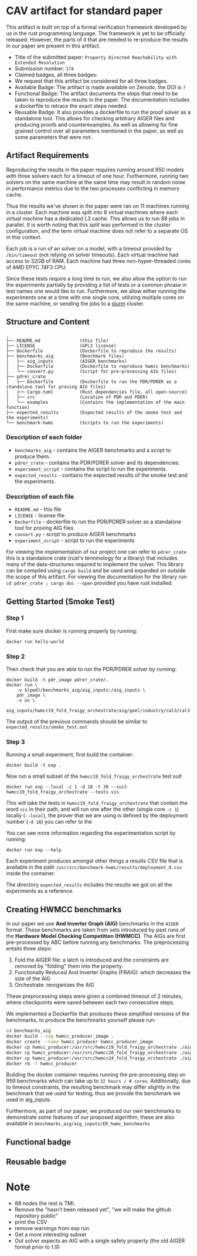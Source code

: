 # CAV artifact for standard paper

This artifact is built on top of a formal verification framework developed by us in the rust programming language. The framework is yet to be officially released. However, the parts of it that are needed to re-produce the results in our paper are present in this artifact.



* Title of the submitted paper: `Property Directed Reachability with Extended Resolution`
* Submission number: `174`
* Claimed badges, all three badges:
* We request that this artifact be considered for all three badges.
* Available Badge: The artifact is made available on Zenodo, the DOI is `?`
* Functional Badge: The artifact documents the steps that need to be taken to reproduce the results in the paper. The documentation includes a dockerfile to retrace the exact steps needed.
* Reusable Badge: It also provides a dockerfile to run the proof solver as a standalone tool. This allows for checking arbitrary AIGER files and producing proofs and counterexamples. As well as allowing for fine grained control over all parameters mentioned in the paper, as well as some parameters that were not.



## Artifact Requirements

Reproducing the results in the paper requires running around 950 models with three solvers each for a timeout of one hour.
Furthermore, running two solvers on the same machine at the same time may result in random noise in performance metrics due to the two processes conflicting in memory cache.

Thus the results we've shown in the paper were ran on 11 machines running in a cluster. Each machine was split into 8 virtual machines where each virtual machine has a dedicated L3 cache. This allows us to run 88 jobs in parallel. It is worth noting that this split was performed in the cluster configuration, and the term virtual machine does not refer to a separate OS in this context.

Each job is a run of an solver on a model, with a timeout provided by `/bin/timeout` (not relying on solver timeouts).
Each virtual machine had access to 32GB of RAM. Each machine had three non-hyper-threaded cores of AMD EPYC 74F3 CPU.

Since these tests require a long time to run, we also allow the option to run the experiments partially by providing a list of tests or a common phrase in test names one would like to run. Furthermore, we allow either running the experiments one at a time with one single core, utilizing multiple cores on the same machine, or sending the jobs to a [slurm](https://slurm.schedmd.com/overview.html) cluster. 


## Structure and Content


```
.
├── README.md               (this file)
├── LICENSE                 (GPL3 license)
├── Dockerfile              (Dockerfile to reproduce the results)
├── benchmarks_aig          (Benchmark files)
│   ├── aig_inputs          (AIGER benchmarks)
│   ├── Dockerfile          (Dockerfile to reproduce hwmcc benchmarks)
│   └── convert.py          (Script for pre-processing AIG files)
├── pdrer_crate
│   ├── Dockerfile          (Dockerfile to run the PDR/PDRER as a standalone tool for proving AIG files)
│   ├── Cargo.toml          (Rust dependencies file, all open-source)
│   ├── src                 (Location of PDR and PDER)
│   └── examples            (Contains the implementation of the main function)
├── expected_results        (Expected results of the smoke test and the experiments)
└── benchmark-hwmc          (Scripts to run the experiments)
```

### Description of each folder

* `benchmarks_aig` - contains the AIGER benchmarks and a script to produce them.
* `pdrer_crate` - contains the PDR/PDRER solver and its dependencies.
* `experiment_script` - contains the script to run the experiments.
* `expected_results` - contains the expected results of the smoke test and the experiments.

### Description of each file

* `README.md` - this file
* `LICENSE` - license file
* `Dockerfile` - dockerfile to run the PDR/PDRER solver as a standalone tool for proving AIG files
* `convert.py` - script to produce AIGER benchmarks
* `experiment_script` - script to run the experiments


For viewing the implementation of our project one can refer to `pdrer_crate` this is a standalone crate (rust's terminology for a library) that includes many of the data-structures required to implement the solver. This library can be compiled using `cargo build` and be used and expanded on outside the scope of this artifact. For viewing the documentation for the library run `cd pdrer_crate ; cargo doc --open` provided you have rust installed.

## Getting Started (Smoke Test)

<!-- Describe how to execute and briefly test your artifact in order to complete the smoke-test phase of the evaluation. Below is an example for Docker images. -->

### Step 1

First make sure docker is running properly by running:
```
docker run hello-world
```

### Step 2

Then check that you are able to run the PDR/PDRER solver by running:
```
docker build -t pdr_image pdrer_crate/.
docker run \
    -v $(pwd)/benchmarks_aig/aig_inputs:/aig_inputs \
    pdr_image \
    -v on \
    aig_inputs/hwmcc19_fold_fraigy_orchestrate/aig/goel/industry/cal3/cal3.aig
```

The output of the previous commands should be similar to `expected_results/smoke_test.out`

### Step 3

Running a small experiment, first build the container:
```
docker build -t exp .
```

Now run a small subset of the `hwmcc19_fold_fraigy_orchestrate` test suit
```
docker run exp --local -c 1 -d 18 -t 30 --suit hwmcc19_fold_fraigy_orchestrate --tests vis
```

This will take the tests in `hwmcc19_fold_fraigy_orchestrate` that contain the word `vis` in their path, and will run one after the other (single core `-c 1`) locally (`--local`), the prover that we are using is defined by the deployment number (`-d 18`) you can refer to the 

You can see more information regarding the experimentation script by running:
```
docker run exp --help
```

Each experiment produces amongst other things a results CSV file that is available in the path `/usr/src/benchmark-hwmc/results/deployment_0.csv` inside the container.

The directory `expected_results` includes the results we got on all the experiments as a reference.


## Creating HWMCC benchmarks

In our paper we use **And Inverter Graph (AIG)** benchmarks in the `AIGER` format. These benchmarks are taken from sets introduced by past runs of the **Hardware Model Checking Competition (HWMCC)**. The AIGs are first pre-processed by ABC before running any benchmarks. The preprocessing entails three steps:

1. Fold the AIGER file: a latch is introduced and the constraints are removed by "folding" them into the property.
2. Functionally Reduced And Inverter Graphs (FRAIG): which decreases the size of the AIG
3. Orchestrate: reorganizes the AIG

These preprocessing steps were given a combined timeout of 2 minutes, where checkpoints were saved between each two consecutive steps.

We implemented a Dockerfile that produces these simplified versions of the benchmarks, to produce the benchmarks yourself please run:
```bash
cd benchmarks_aig
docker build --tag hwmcc_producer_image . 
docker create --name hwmcc_producer hwmcc_producer_image
docker cp hwmcc_producer:/usr/src/hwmcc19_fold_fraigy_orchestrate ./aig_inputs/hwmcc19_fold_fraigy_orchestrate
docker cp hwmcc_producer:/usr/src/hwmcc20_fold_fraigy_orchestrate ./aig_inputs/hwmcc20_fold_fraigy_orchestrate
docker cp hwmcc_producer:/usr/src/hwmcc24_fold_fraigy_orchestrate ./aig_inputs/hwmcc24_fold_fraigy_orchestrate
docker rm -f hwmcc_producer
```

Building the docker container requires running the pre-processing step on 959 benchmarks which can take up to `32 hours / # cores`. Additionally, due to timeout constraints, the resulting benchmark may differ slightly in the benchmark that we used for testing, thus we provide the benchmark we used in aig_inputs.

Furthermore, as part of our paper, we produced our own benchmarks to demonstrate some features of our proposed algorithm, these are also available in `benchmarks_aig/aig_inputs/ER_hwmc_benchmarks`


<!-- ### Getting Started (example)

First, load the docker image `docker-tool-image` from the .tar archive (docker may require `sudo` root privileges):

```bash
docker load < docker-tool-image.tar
```

Upon loading the image, you can run the container with:

```bash
docker run -v `pwd`/output:/tool/output --rm -it docker-tool
```

The command above starts the docker container and places you in a bash environment, where you can inspect the source code or run the experiments. `-v` option will mount `output` folder in your current directory to the corresponding folder within the container where the evaluation results will be stored. This will allow you to view the generated output even after the container has stopped running. `--rm` is an optional flag that creates a disposable container that will be deleted upon exit.

To run all the experiments (should take up to 8 hours), use:

```bash
./evaluate.sh 
```

The evaluation script has the following additional options:
* `--smoke-test` option allows you to detect any technical difficulties for the smoke-test phase (should take up to 5 minutes)
* `--brief` option allows you to run the subset of experiments, namely Tables 1 & 4 of the paper (should take up to an hour)

If finished successfully, the evaluation script should print:

```
All experiments were successful.
```

You can exit the container by typing `exit`. Output files generated by the evaluation script (logs, tables, plots, etc.) remain available in `$PWD/output`. Upon finishing your review, you can remove the image from the Docker environment using:
```
docker rmi docker-tool
``` -->


## Functional badge

<!-- If you claim a functional badge for the artifact:

* Document which claims or results of the paper can be replicated with the artifact and how, including how to run the experiments and how to read and interpret the output. To simplify the reviewing process, we recommend providing evaluation scripts (where applicable).
* Document which claims or results of the paper cannot be replicated and why.
* Explain how the correctness of the artifact (i.e. the presented tool/method) was tested.
* If possible, include log files reporting the results that were presented in the paper, and point to their location in the artifact.
* If possible, include source code within your artifact, and point the reviewer to the parts of the source code that are most relevant to the submitted paper. -->


## Reusable badge

<!-- If you claim a reusable badge for the artifact:

* Make sure your artifact has a license which allows repurposing and reuse, and is easy to use.
* Make sure that all dependencies and used libraries are well-documented and up to date.
* Explain in sufficient detail how the artifact can be used beyond the paper.
* If the artifact is not open source, provide documented interfaces for extensions.
* Explain how the artifact can be used in a different environment, e.g. built on another system, used outside of the Docker or VM image, etc. -->



# Note

* 88 nodes the rest is TMI.
* Remove the "hasn't been released yet", "we will make the github repository public"
* print the CSV
* remove warnings from exp run
* Get a more interesting subset
* Out solver expects an AIG with a single safety property (the old AIGER format prior to 1.9)